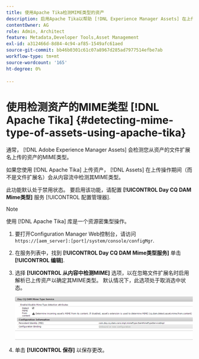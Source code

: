 ```yaml
---
title: 使用Apache Tika检测MIME类型的资产
description: 启用Apache Tika以帮助 [!DNL Experience Manager Assets] 在上传操作期间（而不是文件扩展名）从内容流中检测资产的MIME类型。
contentOwner: AG
role: Admin, Architect
feature: Metadata,Developer Tools,Asset Management
exl-id: a312466d-8d84-4c94-af85-1549afc61aed
source-git-commit: bb46b0301c61c07a8967d285ad7977514efbe7ab
workflow-type: tm+mt
source-wordcount: '165'
ht-degree: 0%

---
```


# 使用检测资产的MIME类型 [!DNL Apache Tika] {#detecting-mime-type-of-assets-using-apache-tika}

通常， [!DNL Adobe Experience Manager Assets] 会检测您从资产的文件扩展名上传的资产的MIME类型。

如果您使用 [!DNL Apache Tika] 上传资产， [!DNL Assets] 在上传操作期间（而不是文件扩展名）会从内容流中检测其MIME类型。

此功能默认处于禁用状态。 要启用该功能，请配置 **[!UICONTROL Day CQ DAM Mime类型]** 服务 [!UICONTROL 配置管理器].

>[!NOTE]
>
>使用 [!DNL Apache Tika] 库是一个资源密集型操作。

1. 要打开Configuration Manager Web控制台，请访问 `https://[aem_server]:[port]/system/console/configMgr`.

1. 在服务列表中，找到 **[!UICONTROL Day CQ DAM Mime类型服务]** 单击 **[!UICONTROL 编辑]**.

1. 选择 **[!UICONTROL 从内容中检测MIME]** 选项，以在忽略文件扩展名时启用解析已上传资产以确定其MIME类型。 默认情况下，此选项处于取消选中状态。

   ![chlimage_1-333](assets/chlimage_1-333.png)

1. 单击 **[!UICONTROL 保存]** 以保存更改。
